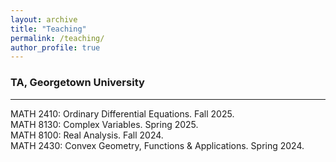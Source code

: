 ```yaml
---
layout: archive
title: "Teaching"
permalink: /teaching/
author_profile: true
---
```


### TA, Georgetown University
--------------------
MATH 2410: Ordinary Differential Equations. Fall 2025.  
MATH 8130: Complex Variables. Spring 2025.  
MATH 8100: Real Analysis. Fall 2024.  
MATH 2430: Convex Geometry, Functions & Applications. Spring 2024.  
 


